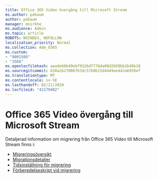 ```yaml
---
title: Office 365 Video övergång till Microsoft Stream
ms.author: pebaum
author: pebaum
manager: mnirkhe
ms.audience: Admin
ms.topic: article
ROBOTS: NOINDEX, NOFOLLOW
localization_priority: Normal
ms.collection: Adm_O365
ms.custom:
- "9001508"
- "3568"
ms.openlocfilehash: aaade66b49eb79326df778da08d2b59bb1b46b18
ms.sourcegitcommit: b38a2b27006f63dc57b8b15d4d49ee442a6959ef
ms.translationtype: MT
ms.contentlocale: sv-SE
ms.lasthandoff: 02/21/2020
ms.locfileid: "42179402"
---
```

# <a name="office-365-video-transition-to-microsoft-stream"></a>Office 365 Video övergång till Microsoft Stream

Detaljerad information om migrering från Office 365 Video till Microsoft Stream finns i:

- [Migreringsöversikt](https://docs.microsoft.com/en-us/stream/migrate-from-office-365)
- [Migrationsdetaljer](https://docs.microsoft.com/en-us/stream/migration-experience)
- [Tidsinställning för migrering](https://docs.microsoft.com/en-us/stream/migration-o365video-timing-setting)
- [Förberedelseskript vid migrering](https://docs.microsoft.com/en-us/stream/migration-o365video-prep)
